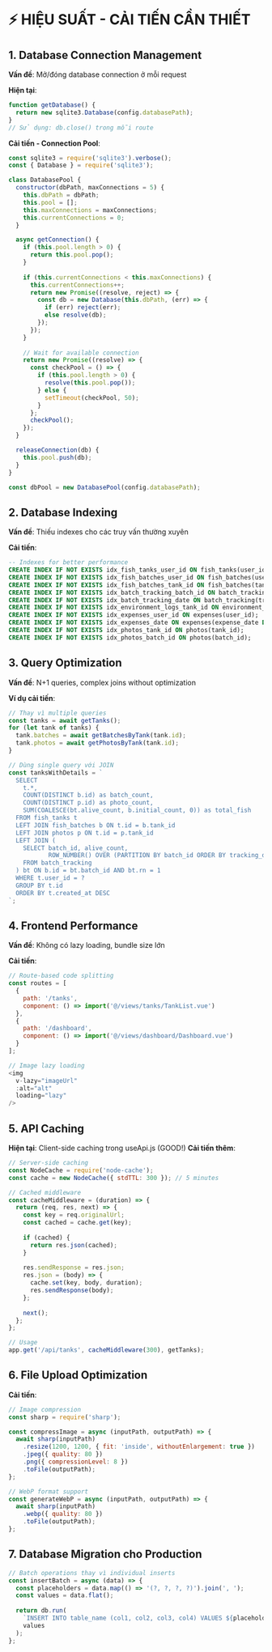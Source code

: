 # ⚡ HIỆU SUẤT - CẢI TIẾN CẦN THIẾT

## 1. Database Connection Management
**Vấn đề**: Mở/đóng database connection ở mỗi request

**Hiện tại**:
```javascript
function getDatabase() {
  return new sqlite3.Database(config.databasePath);
}
// Sử dụng: db.close() trong mỗi route
```

**Cải tiến - Connection Pool**:
```javascript
const sqlite3 = require('sqlite3').verbose();
const { Database } = require('sqlite3');

class DatabasePool {
  constructor(dbPath, maxConnections = 5) {
    this.dbPath = dbPath;
    this.pool = [];
    this.maxConnections = maxConnections;
    this.currentConnections = 0;
  }

  async getConnection() {
    if (this.pool.length > 0) {
      return this.pool.pop();
    }
    
    if (this.currentConnections < this.maxConnections) {
      this.currentConnections++;
      return new Promise((resolve, reject) => {
        const db = new Database(this.dbPath, (err) => {
          if (err) reject(err);
          else resolve(db);
        });
      });
    }
    
    // Wait for available connection
    return new Promise((resolve) => {
      const checkPool = () => {
        if (this.pool.length > 0) {
          resolve(this.pool.pop());
        } else {
          setTimeout(checkPool, 50);
        }
      };
      checkPool();
    });
  }

  releaseConnection(db) {
    this.pool.push(db);
  }
}

const dbPool = new DatabasePool(config.databasePath);
```

## 2. Database Indexing
**Vấn đề**: Thiếu indexes cho các truy vấn thường xuyên

**Cải tiến**:
```sql
-- Indexes for better performance
CREATE INDEX IF NOT EXISTS idx_fish_tanks_user_id ON fish_tanks(user_id);
CREATE INDEX IF NOT EXISTS idx_fish_batches_user_id ON fish_batches(user_id);
CREATE INDEX IF NOT EXISTS idx_fish_batches_tank_id ON fish_batches(tank_id);
CREATE INDEX IF NOT EXISTS idx_batch_tracking_batch_id ON batch_tracking(batch_id);
CREATE INDEX IF NOT EXISTS idx_batch_tracking_date ON batch_tracking(tracking_date DESC);
CREATE INDEX IF NOT EXISTS idx_environment_logs_tank_id ON environment_logs(tank_id);
CREATE INDEX IF NOT EXISTS idx_expenses_user_id ON expenses(user_id);
CREATE INDEX IF NOT EXISTS idx_expenses_date ON expenses(expense_date DESC);
CREATE INDEX IF NOT EXISTS idx_photos_tank_id ON photos(tank_id);
CREATE INDEX IF NOT EXISTS idx_photos_batch_id ON photos(batch_id);
```

## 3. Query Optimization
**Vấn đề**: N+1 queries, complex joins without optimization

**Ví dụ cải tiến**:
```javascript
// Thay vì multiple queries
const tanks = await getTanks();
for (let tank of tanks) {
  tank.batches = await getBatchesByTank(tank.id);
  tank.photos = await getPhotosByTank(tank.id);
}

// Dùng single query với JOIN
const tanksWithDetails = `
  SELECT 
    t.*,
    COUNT(DISTINCT b.id) as batch_count,
    COUNT(DISTINCT p.id) as photo_count,
    SUM(COALESCE(bt.alive_count, b.initial_count, 0)) as total_fish
  FROM fish_tanks t
  LEFT JOIN fish_batches b ON t.id = b.tank_id
  LEFT JOIN photos p ON t.id = p.tank_id
  LEFT JOIN (
    SELECT batch_id, alive_count,
           ROW_NUMBER() OVER (PARTITION BY batch_id ORDER BY tracking_date DESC) as rn
    FROM batch_tracking
  ) bt ON b.id = bt.batch_id AND bt.rn = 1
  WHERE t.user_id = ?
  GROUP BY t.id
  ORDER BY t.created_at DESC
`;
```

## 4. Frontend Performance
**Vấn đề**: Không có lazy loading, bundle size lớn

**Cải tiến**:
```javascript
// Route-based code splitting
const routes = [
  {
    path: '/tanks',
    component: () => import('@/views/tanks/TankList.vue')
  },
  {
    path: '/dashboard',
    component: () => import('@/views/dashboard/Dashboard.vue')
  }
];

// Image lazy loading
<img 
  v-lazy="imageUrl" 
  :alt="alt"
  loading="lazy"
/>
```

## 5. API Caching
**Hiện tại**: Client-side caching trong useApi.js (GOOD!)
**Cải tiến thêm**:
```javascript
// Server-side caching
const NodeCache = require('node-cache');
const cache = new NodeCache({ stdTTL: 300 }); // 5 minutes

// Cached middleware
const cacheMiddleware = (duration) => {
  return (req, res, next) => {
    const key = req.originalUrl;
    const cached = cache.get(key);
    
    if (cached) {
      return res.json(cached);
    }
    
    res.sendResponse = res.json;
    res.json = (body) => {
      cache.set(key, body, duration);
      res.sendResponse(body);
    };
    
    next();
  };
};

// Usage
app.get('/api/tanks', cacheMiddleware(300), getTanks);
```

## 6. File Upload Optimization
**Cải tiến**:
```javascript
// Image compression
const sharp = require('sharp');

const compressImage = async (inputPath, outputPath) => {
  await sharp(inputPath)
    .resize(1200, 1200, { fit: 'inside', withoutEnlargement: true })
    .jpeg({ quality: 80 })
    .png({ compressionLevel: 8 })
    .toFile(outputPath);
};

// WebP format support
const generateWebP = async (inputPath, outputPath) => {
  await sharp(inputPath)
    .webp({ quality: 80 })
    .toFile(outputPath);
};
```

## 7. Database Migration cho Production
```javascript
// Batch operations thay vì individual inserts
const insertBatch = async (data) => {
  const placeholders = data.map(() => '(?, ?, ?, ?)').join(', ');
  const values = data.flat();
  
  return db.run(
    `INSERT INTO table_name (col1, col2, col3, col4) VALUES ${placeholders}`,
    values
  );
};
```

